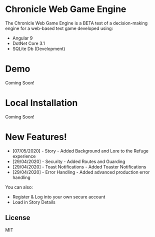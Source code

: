 # Chronicle Web Game Engine

The Chronicle Web Game Engine is a BETA test of a decision-making engine for a web-based text game developed using:

  - Angular 9
  - DotNet Core 3.1
  - SQLite Db (Development)

# Demo
Coming Soon!

# Local Installation
Coming Soon!

# New Features!

  - [07/05/2020] - Story - Added Background and Lore to the Refuge experience
  - [29/04/2020] - Security - Added Routes and Guarding
  - [29/04/2020] - Toast Notifications - Added Toaster Notifications
  - [29/04/2020] - Error Handling - Added advanced production error handling
  
  You can also:
  - Register & Log into your own secure account
  - Load in Story Details

License
----

MIT